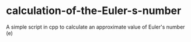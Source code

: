 # calculation-of-the-Euler-s-number
A simple script in cpp to calculate an approximate value of Euler's number (e)
